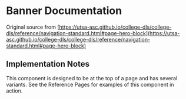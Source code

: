 # Banner Documentation

Original source from [https://utsa-asc.github.io/college-dls/college-dls/reference/navigation-standard.html#page-hero-block](https://utsa-asc.github.io/college-dls/college-dls/reference/navigation-standard.html#page-hero-block)

## Implementation Notes

This component is designed to be at the top of a page and has several variants. See the Reference Pages for examples of this component in action.
